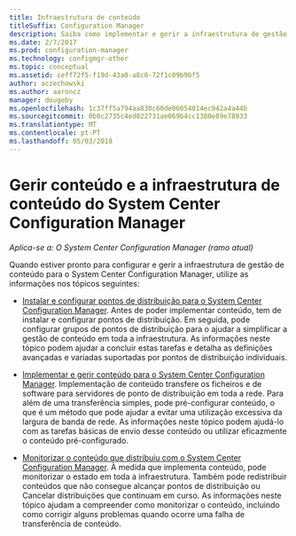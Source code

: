 ```yaml
---
title: Infraestrutura de conteúdo
titleSuffix: Configuration Manager
description: Saiba como implementar e gerir a infraestrutura de gestão de conteúdo para o System Center Configuration Manager.
ms.date: 2/7/2017
ms.prod: configuration-manager
ms.technology: configmgr-other
ms.topic: conceptual
ms.assetid: ceff72f5-f19d-43a0-a8c0-72f1c09b9bf5
author: aczechowski
ms.author: aaroncz
manager: dougeby
ms.openlocfilehash: 1c37ff5a794aa830c60de06054014ec942a4a44b
ms.sourcegitcommit: 0b0c2735c4ed822731ae069b4cc1380e89e78933
ms.translationtype: MT
ms.contentlocale: pt-PT
ms.lasthandoff: 05/03/2018
---
```

# <a name="manage-content-and-content-infrastructure-for-system-center-configuration-manager"></a>Gerir conteúdo e a infraestrutura de conteúdo do System Center Configuration Manager

*Aplica-se a: O System Center Configuration Manager (ramo atual)*

Quando estiver pronto para configurar e gerir a infraestrutura de gestão de conteúdo para o System Center Configuration Manager, utilize as informações nos tópicos seguintes:  

-   [Instalar e configurar pontos de distribuição para o System Center Configuration Manager](../../../../core/servers/deploy/configure/install-and-configure-distribution-points.md). Antes de poder implementar conteúdo, tem de instalar e configurar pontos de distribuição. Em seguida, pode configurar grupos de pontos de distribuição para o ajudar a simplificar a gestão de conteúdo em toda a infraestrutura. As informações neste tópico podem ajudar a concluir estas tarefas e detalha as definições avançadas e variadas suportadas por pontos de distribuição individuais.  

-   [Implementar e gerir conteúdo para o System Center Configuration Manager](../../../../core/servers/deploy/configure/deploy-and-manage-content.md). Implementação de conteúdo transfere os ficheiros e de software para servidores de ponto de distribuição em toda a rede. Para além de uma transferência simples, pode pré-configurar conteúdo, o que é um método que pode ajudar a evitar uma utilização excessiva da largura de banda de rede. As informações neste tópico podem ajudá-lo com as tarefas básicas de envio desse conteúdo ou utilizar eficazmente o conteúdo pré-configurado.  

-   [Monitorizar o conteúdo que distribuiu com o System Center Configuration Manager](../../../../core/servers/deploy/configure/monitor-content-you-have-distributed.md). À medida que implementa conteúdo, pode monitorizar o estado em toda a infraestrutura. Também pode redistribuir conteúdos que não consegue alcançar pontos de distribuição ou Cancelar distribuições que continuam em curso. As informações neste tópico ajudam a compreender como monitorizar o conteúdo, incluindo como corrigir alguns problemas quando ocorre uma falha de transferência de conteúdo.  
